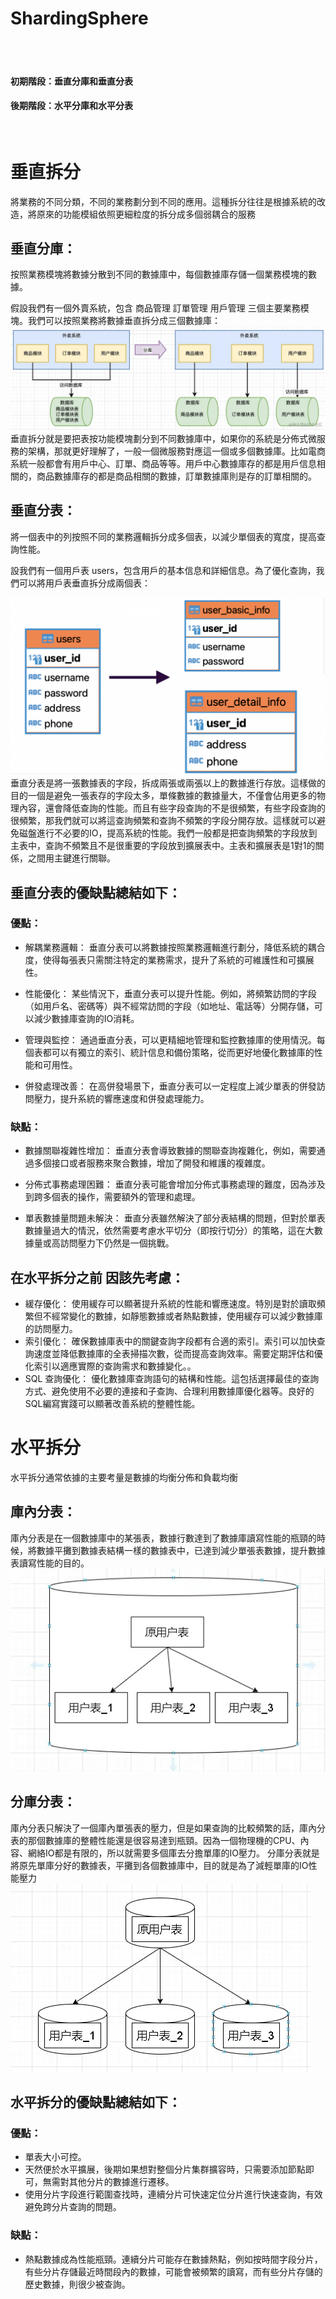 # ShardingSphere
<br /><br />
#### 初期階段：垂直分庫和垂直分表
#### 後期階段：水平分庫和水平分表

<br />

# 垂直拆分
將業務的不同分類，不同的業務劃分到不同的應用。這種拆分往往是根據系統的改造，將原來的功能模組依照更細粒度的拆分成多個弱耦合的服務

## 垂直分庫：
按照業務模塊將數據分散到不同的數據庫中，每個數據庫存儲一個業務模塊的數據。

假設我們有一個外賣系統，包含 商品管理 訂單管理 用戶管理 三個主要業務模塊。我們可以按照業務將數據垂直拆分成三個數據庫：
![image](https://raw.githubusercontent.com/lzz0826/ShardingSphere/main/images/002.webp)
垂直拆分就是要把表按功能模塊劃分到不同數據庫中，如果你的系統是分佈式微服務的架構，那就更好理解了，一般一個微服務對應這一個或多個數據庫。比如電商系統一般都會有用戶中心、訂單、商品等等。用戶中心數據庫存的都是用戶信息相關的，商品數據庫存的都是商品相關的數據，訂單數據庫則是存的訂單相關的。

## 垂直分表：
將一個表中的列按照不同的業務邏輯拆分成多個表，以減少單個表的寬度，提高查詢性能。

設我們有一個用戶表 users，包含用戶的基本信息和詳細信息。為了優化查詢，我們可以將用戶表垂直拆分成兩個表：

![image](https://raw.githubusercontent.com/lzz0826/ShardingSphere/main/images/001.png)
垂直分表是將一張數據表的字段，拆成兩張或兩張以上的數據進行存放。這樣做的目的一個是避免一張表存的字段太多，單條數據的數據量大，不僅會佔用更多的物理內容，還會降低查詢的性能。而且有些字段查詢的不是很頻繁，有些字段查詢的很頻繁，那我們就可以將這查詢頻繁和查詢不頻繁的字段分開存放。這樣就可以避免磁盤進行不必要的IO，提高系統的性能。我們一般都是把查詢頻繁的字段放到主表中，查詢不頻繁且不是很重要的字段放到擴展表中。主表和擴展表是1對1的關係，之間用主鍵進行關聯。

## 垂直分表的優缺點總結如下：
### 優點：

- 解耦業務邏輯： 垂直分表可以將數據按照業務邏輯進行劃分，降低系統的耦合度，使得每張表只需關注特定的業務需求，提升了系統的可維護性和可擴展性。<br />

- 性能優化： 某些情況下，垂直分表可以提升性能。例如，將頻繁訪問的字段（如用戶名、密碼等）與不經常訪問的字段（如地址、電話等）分開存儲，可以減少數據庫查詢的IO消耗。<br />

- 管理與監控： 通過垂直分表，可以更精細地管理和監控數據庫的使用情況。每個表都可以有獨立的索引、統計信息和備份策略，從而更好地優化數據庫的性能和可用性。<br />

- 併發處理改善： 在高併發場景下，垂直分表可以一定程度上減少單表的併發訪問壓力，提升系統的響應速度和併發處理能力。<br />

### 缺點：

- 數據關聯複雜性增加： 垂直分表會導致數據的關聯查詢複雜化，例如，需要通過多個接口或者服務來聚合數據，增加了開發和維護的複雜度。<br />

- 分佈式事務處理困難： 垂直分表可能會增加分佈式事務處理的難度，因為涉及到跨多個表的操作，需要額外的管理和處理。<br />

- 單表數據量問題未解決： 垂直分表雖然解決了部分表結構的問題，但對於單表數據量過大的情況，依然需要考慮水平切分（即按行切分）的策略，這在大數據量或高訪問壓力下仍然是一個挑戰。<br />


## 在水平拆分之前 因該先考慮：

- 緩存優化： 使用緩存可以顯著提升系統的性能和響應速度。特別是對於讀取頻繁但不經常變化的數據，如靜態數據或者熱點數據，使用緩存可以減少數據庫的訪問壓力。<br />
- 索引優化： 確保數據庫表中的關鍵查詢字段都有合適的索引。索引可以加快查詢速度並降低數據庫的全表掃描次數，從而提高查詢效率。需要定期評估和優化索引以適應實際的查詢需求和數據變化。。<br />
- SQL 查詢優化： 優化數據庫查詢語句的結構和性能。這包括選擇最佳的查詢方式、避免使用不必要的連接和子查詢、合理利用數據庫優化器等。良好的SQL編寫實踐可以顯著改善系統的整體性能。<br />


# 水平拆分
水平拆分通常依據的主要考量是數據的均衡分佈和負載均衡

## 庫內分表：
庫內分表是在一個數據庫中的某張表，數據行數達到了數據庫讀寫性能的瓶頸的時候，將數據平攤到數據表結構一樣的數據表中，已達到減少單張表數據，提升數據表讀寫性能的目的。
![image](https://raw.githubusercontent.com/lzz0826/ShardingSphere/main/images/005.webp)

## 分庫分表：
庫內分表只解決了一個庫內單張表的壓力，但是如果查詢的比較頻繁的話，庫內分表的那個數據庫的整體性能還是很容易達到瓶頸。因為一個物理機的CPU、內容、網絡IO都是有限的，所以就需要多個庫去分擔單庫的IO壓力。
分庫分表就是將原先單庫分好的數據表，平攤到各個數據庫中，目的就是為了減輕單庫的IO性能壓力
![image](https://raw.githubusercontent.com/lzz0826/ShardingSphere/main/images/006.webp)

## 水平拆分的優缺點總結如下：
### 優點：
- 單表大小可控。<br />
- 天然便於水平擴展，後期如果想對整個分片集群擴容時，只需要添加節點即可，無需對其他分片的數據進行遷移。<br />
- 使用分片字段進行範圍查找時，連續分片可快速定位分片進行快速查詢，有效避免跨分片查詢的問題。<br />
### 缺點：
- 熱點數據成為性能瓶頸。連續分片可能存在數據熱點，例如按時間字段分片，有些分片存儲最近時間段內的數據，可能會被頻繁的讀寫，而有些分片存儲的歷史數據，則很少被查詢。<br />


